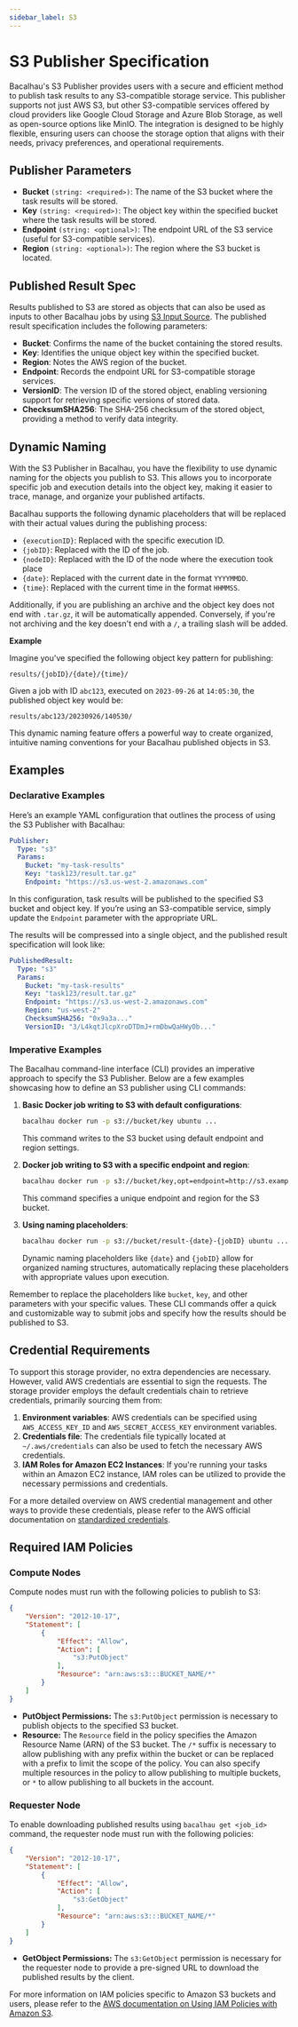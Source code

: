 ```yaml
---
sidebar_label: S3
---
```


# S3 Publisher Specification

Bacalhau's S3 Publisher provides users with a secure and efficient method to publish task results to any S3-compatible storage service. This publisher supports not just AWS S3, but other S3-compatible services offered by cloud providers like Google Cloud Storage and Azure Blob Storage, as well as open-source options like MinIO. The integration is designed to be highly flexible, ensuring users can choose the storage option that aligns with their needs, privacy preferences, and operational requirements.

## Publisher Parameters

* **Bucket** `(string: <required>)`: The name of the S3 bucket where the task results will be stored.
* **Key** `(string: <required>)`: The object key within the specified bucket where the task results will be stored.
* **Endpoint** `(string: <optional>)`: The endpoint URL of the S3 service (useful for S3-compatible services).
* **Region** `(string: <optional>)`: The region where the S3 bucket is located.

## Published Result Spec

Results published to S3 are stored as objects that can also be used as inputs to other Bacalhau jobs by using [S3 Input Source](../../../setting-up/other-specifications/sources/s3/). The published result specification includes the following parameters:

* **Bucket**: Confirms the name of the bucket containing the stored results.
* **Key**: Identifies the unique object key within the specified bucket.
* **Region**: Notes the AWS region of the bucket.
* **Endpoint**: Records the endpoint URL for S3-compatible storage services.
* **VersionID**: The version ID of the stored object, enabling versioning support for retrieving specific versions of stored data.
* **ChecksumSHA256**: The SHA-256 checksum of the stored object, providing a method to verify data integrity.

## Dynamic Naming

With the S3 Publisher in Bacalhau, you have the flexibility to use dynamic naming for the objects you publish to S3. This allows you to incorporate specific job and execution details into the object key, making it easier to trace, manage, and organize your published artifacts.

Bacalhau supports the following dynamic placeholders that will be replaced with their actual values during the publishing process:

* `{executionID}`: Replaced with the specific execution ID.
* `{jobID}`: Replaced with the ID of the job.
* `{nodeID}`: Replaced with the ID of the node where the execution took place
* `{date}`: Replaced with the current date in the format `YYYYMMDD`.
* `{time}`: Replaced with the current time in the format `HHMMSS`.

Additionally, if you are publishing an archive and the object key does not end with `.tar.gz`, it will be automatically appended. Conversely, if you're not archiving and the key doesn't end with a `/`, a trailing slash will be added.

**Example**

Imagine you've specified the following object key pattern for publishing:

```
results/{jobID}/{date}/{time}/
```

Given a job with ID `abc123`, executed on `2023-09-26` at `14:05:30`, the published object key would be:

```
results/abc123/20230926/140530/
```

This dynamic naming feature offers a powerful way to create organized, intuitive naming conventions for your Bacalhau published objects in S3.

## Examples

### Declarative Examples

Here’s an example YAML configuration that outlines the process of using the S3 Publisher with Bacalhau:

```yaml
Publisher:
  Type: "s3"
  Params:
    Bucket: "my-task-results"
    Key: "task123/result.tar.gz"
    Endpoint: "https://s3.us-west-2.amazonaws.com"
```

In this configuration, task results will be published to the specified S3 bucket and object key. If you’re using an S3-compatible service, simply update the `Endpoint` parameter with the appropriate URL.

The results will be compressed into a single object, and the published result specification will look like:

```yaml
PublishedResult:
  Type: "s3"
  Params:
    Bucket: "my-task-results"
    Key: "task123/result.tar.gz"
    Endpoint: "https://s3.us-west-2.amazonaws.com"
    Region: "us-west-2"
    ChecksumSHA256: "0x9a3a..."
    VersionID: "3/L4kqtJlcpXroDTDmJ+rmDbwQaHWyOb..."
```

### Imperative Examples

The Bacalhau command-line interface (CLI) provides an imperative approach to specify the S3 Publisher. Below are a few examples showcasing how to define an S3 publisher using CLI commands:

1.  **Basic Docker job writing to S3 with default configurations**:

    ```bash
    bacalhau docker run -p s3://bucket/key ubuntu ...
    ```

    This command writes to the S3 bucket using default endpoint and region settings.
2.  **Docker job writing to S3 with a specific endpoint and region**:

    ```bash
    bacalhau docker run -p s3://bucket/key,opt=endpoint=http://s3.example.com,opt=region=us-east-1 ubuntu ...
    ```

    This command specifies a unique endpoint and region for the S3 bucket.
3.  **Using naming placeholders**:

    ```bash
    bacalhau docker run -p s3://bucket/result-{date}-{jobID} ubuntu ...
    ```

    Dynamic naming placeholders like `{date}` and `{jobID}` allow for organized naming structures, automatically replacing these placeholders with appropriate values upon execution.

Remember to replace the placeholders like `bucket`, `key`, and other parameters with your specific values. These CLI commands offer a quick and customizable way to submit jobs and specify how the results should be published to S3.

## Credential Requirements

To support this storage provider, no extra dependencies are necessary. However, valid AWS credentials are essential to sign the requests. The storage provider employs the default credentials chain to retrieve credentials, primarily sourcing them from:

1. **Environment variables**: AWS credentials can be specified using `AWS_ACCESS_KEY_ID` and `AWS_SECRET_ACCESS_KEY` environment variables.
2. **Credentials file**: The credentials file typically located at `~/.aws/credentials` can also be used to fetch the necessary AWS credentials.
3. **IAM Roles for Amazon EC2 Instances**: If you're running your tasks within an Amazon EC2 instance, IAM roles can be utilized to provide the necessary permissions and credentials.

For a more detailed overview on AWS credential management and other ways to provide these credentials, please refer to the AWS official documentation on [standardized credentials](https://docs.aws.amazon.com/sdkref/latest/guide/standardized-credentials.html).

## Required IAM Policies

### Compute Nodes

Compute nodes must run with the following policies to publish to S3:

```json
{
    "Version": "2012-10-17",
    "Statement": [
        {
            "Effect": "Allow",
            "Action": [
                "s3:PutObject"
            ],
            "Resource": "arn:aws:s3:::BUCKET_NAME/*"
        }
    ]
}
```

* **PutObject Permissions:** The `s3:PutObject` permission is necessary to publish objects to the specified S3 bucket.
* **Resource:** The `Resource` field in the policy specifies the Amazon Resource Name (ARN) of the S3 bucket. The `/*` suffix is necessary to allow publishing with any prefix within the bucket or can be replaced with a prefix to limit the scope of the policy. You can also specify multiple resources in the policy to allow publishing to multiple buckets, or `*` to allow publishing to all buckets in the account.

### Requester Node

To enable downloading published results using `bacalhau get <job_id>` command, the requester node must run with the following policies:

```json
{
    "Version": "2012-10-17",
    "Statement": [
        {
            "Effect": "Allow",
            "Action": [
                "s3:GetObject"
            ],
            "Resource": "arn:aws:s3:::BUCKET_NAME/*"
        }
    ]
}
```

* **GetObject Permissions:** The `s3:GetObject` permission is necessary for the requester node to provide a pre-signed URL to download the published results by the client.

For more information on IAM policies specific to Amazon S3 buckets and users, please refer to the [AWS documentation on Using IAM Policies with Amazon S3](https://docs.aws.amazon.com/AmazonS3/latest/userguide/using-iam-policies.html).

